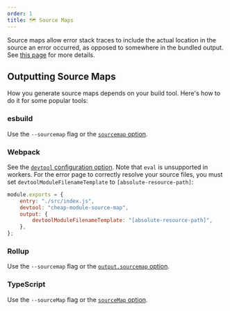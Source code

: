 ```yaml
---
order: 1
title: 🗺 Source Maps
---
```


Source maps allow error stack traces to include the actual location in the
source an error occurred, as opposed to somewhere in the bundled output. See
[this page](https://developer.mozilla.org/en-US/docs/Tools/Debugger/How_to/Use_a_source_map)
for more details.

## Outputting Source Maps

How you generate source maps depends on your build tool. Here's how to do it for
some popular tools:

### esbuild

Use the `--sourcemap` flag or the
[`sourcemap` option](https://esbuild.github.io/api/#sourcemap).

### Webpack

See the
[`devtool` configuration option](https://webpack.js.org/configuration/devtool/).
Note that `eval` is unsupported in workers. For the error page to correctly
resolve your source files, you must set `devtoolModuleFilenameTemplate` to
`[absolute-resource-path]`:

```js
module.exports = {
	entry: "./src/index.js",
	devtool: "cheap-module-source-map",
	output: {
		devtoolModuleFilenameTemplate: "[absolute-resource-path]",
	},
};
```

### Rollup

Use the `--sourcemap` flag or the
[`output.sourcemap` option](https://rollupjs.org/guide/en/#configuration-files).

### TypeScript

Use the `--sourceMap` flag or the
[`sourceMap` option](https://www.typescriptlang.org/tsconfig#sourceMap).
